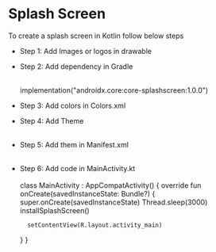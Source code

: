 # Splash Screen #

To create a splash screen in Kotlin follow below steps

- Step 1: Add Images or logos in drawable
- Step 2: Add dependency in Gradle
  <br>  <br>

    implementation("androidx.core:core-splashscreen:1.0.0")
- Step 3: Add colors in Colors.xml
- Step 4: Add Theme
<br> <br>

<style name="Theme.App.SplashScreen" parent="Theme.SplashScreen">
        <item name="windowSplashScreenBackground">@color/blue</item>
        <item name="windowSplashScreenAnimatedIcon">@drawable/notify</item>
        <item name="postSplashScreenTheme">@style/Base.Theme.SplashScreen_1</item>
</style>

- Step 5: Add them in Manifest.xml
<br> <br>
  <activity
            android:name=".MainActivity"
            android:theme="@style/Theme.App.SplashScreen"
            android:exported="true">

- Step 6: Add code in MainActivity.kt
<br> <br>
class MainActivity : AppCompatActivity() {
    override fun onCreate(savedInstanceState: Bundle?) {
        super.onCreate(savedInstanceState)
        Thread.sleep(3000)
        installSplashScreen()

        setContentView(R.layout.activity_main)
    }
}
